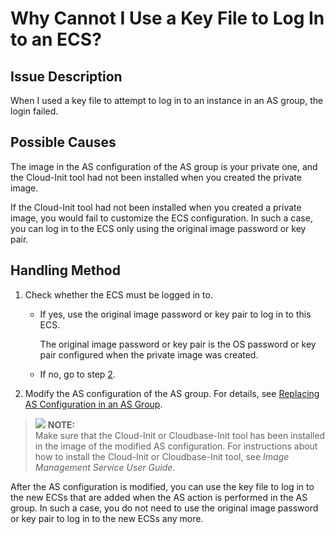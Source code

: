# Why Cannot I Use a Key File to Log In to an ECS?<a name="EN-US_TOPIC_0042018407"></a>

## Issue Description<a name="section19793926"></a>

When I used a key file to attempt to log in to an instance in an AS group, the login failed.

## Possible Causes<a name="section43927610"></a>

The image in the AS configuration of the AS group is your private one, and the Cloud-Init tool had not been installed when you created the private image.

If the Cloud-Init tool had not been installed when you created a private image, you would fail to customize the ECS configuration. In such a case, you can log in to the ECS only using the original image password or key pair.

## Handling Method<a name="section59804173"></a>

1.  Check whether the ECS must be logged in to.
    -   If yes, use the original image password or key pair to log in to this ECS.

        The original image password or key pair is the OS password or key pair configured when the private image was created.

    -   If no, go to step  [2](#li4126846117151).

2.  <a name="li4126846117151"></a>Modify the AS configuration of the AS group. For details, see  [Replacing AS Configuration in an AS Group](replacing-as-configuration-in-an-as-group.md).

>![](/images/icon-note.gif) **NOTE:**   
>Make sure that the Cloud-Init or Cloudbase-Init tool has been installed in the image of the modified AS configuration. For instructions about how to install the Cloud-Init or Cloudbase-Init tool, see  _Image Management Service User Guide_.  

After the AS configuration is modified, you can use the key file to log in to the new ECSs that are added when the AS action is performed in the AS group. In such a case, you do not need to use the original image password or key pair to log in to the new ECSs any more.

